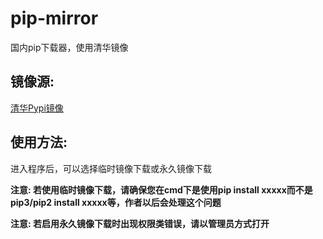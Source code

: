 # pip-mirror
国内pip下载器，使用清华镜像

## 镜像源:

[清华Pypi镜像](https://mirrors.tuna.tsinghua.edu.cn/)

## 使用方法:

进入程序后，可以选择临时镜像下载或永久镜像下载

**注意: 若使用临时镜像下载，请确保您在cmd下是使用pip install xxxxx而不是pip3/pip2 install xxxxx等，作者以后会处理这个问题**

**注意: 若启用永久镜像下载时出现权限类错误，请以管理员方式打开**

